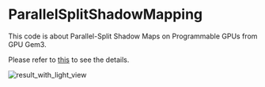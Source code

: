 # ParallelSplitShadowMapping

  This code is about Parallel-Split Shadow Maps on Programmable GPUs from GPU Gem3.
  
  Please refer to [this](https://jeesunkim.com/projects/gpu-gems/parallel_split_shadow_mapping/) to see the details.

![result_with_light_view](https://user-images.githubusercontent.com/17864157/236124890-9cdc4d65-67cd-43c2-87e5-9ed386498798.png)
